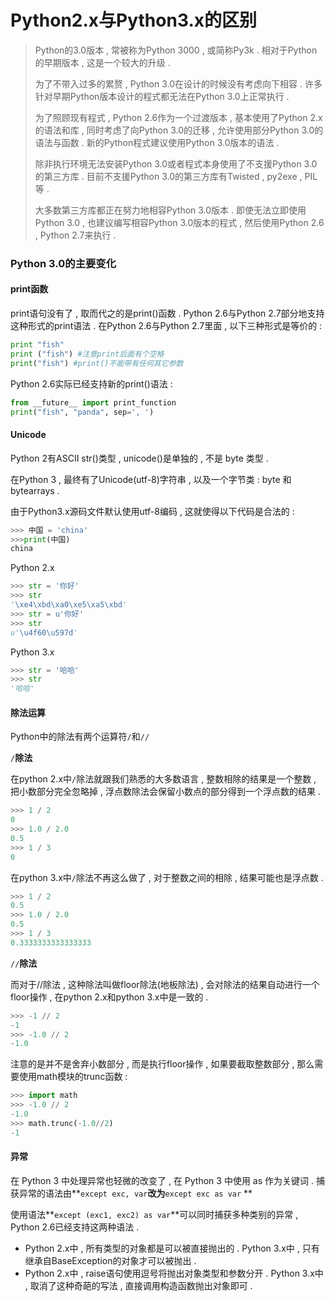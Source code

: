 # Python2.x与Python3.x的区别

> Python的3​​.0版本 , 常被称为Python 3000 , 或简称Py3k . 相对于Python的早期版本 , 这是一个较大的升级 .
>
> 为了不带入过多的累赘 , Python 3.0在设计的时候没有考虑向下相容 . 许多针对早期Python版本设计的程式都无法在Python 3.0上正常执行 .
>
> 为了照顾现有程式 , Python 2.6作为一个过渡版本 , 基本使用了Python 2.x的语法和库 , 同时考虑了向Python 3.0的迁移 , 允许使用部分Python 3.0的语法与函数 . 新的Python程式建议使用Python 3.0版本的语法 .
>
> 除非执行环境无法安装Python 3.0或者程式本身使用了不支援Python 3.0的第三方库 . 目前不支援Python 3.0的第三方库有Twisted , py2exe , PIL等 .
>
> 大多数第三方库都正在努力地相容Python 3.0版本 . 即使无法立即使用Python 3.0 , 也建议编写相容Python 3.0版本的程式 , 然后使用Python 2.6 , Python 2.7来执行 .

### Python 3.0的主要变化

#### print函数

print语句没有了 , 取而代之的是print\(\)函数 . Python 2.6与Python 2.7部分地支持这种形式的print语法 . 在Python 2.6与Python 2.7里面 , 以下三种形式是等价的 :

```py
print "fish"
print ("fish") #注意print后面有个空格
print("fish") #print()不能带有任何其它参数
```

Python 2.6实际已经支持新的print\(\)语法 :

```py
from __future__ import print_function
print("fish", "panda", sep=', ')
```

#### Unicode

Python 2有ASCII str\(\)类型 , unicode\(\)是单独的 , 不是 byte 类型 .

在Python 3 , 最终有了Unicode\(utf-8\)字符串 , 以及一个字节类 : byte 和 bytearrays .

由于Python3.x源码文件默认使用utf-8编码 , 这就使得以下代码是合法的 :

```py
>>> 中国 = 'china' 
>>>print(中国) 
china
```

Python 2.x

```py
>>> str = '你好'
>>> str
'\xe4\xbd\xa0\xe5\xa5\xbd'
>>> str = u'你好'
>>> str
u'\u4f60\u597d'
```

Python 3.x

```py
>>> str = '哈哈'
>>> str
'哈哈'
```

#### 除法运算

Python中的除法有两个运算符`/`和`//`

`/`**除法**

在python 2.x中`/`除法就跟我们熟悉的大多数语言 , 整数相除的结果是一个整数 , 把小数部分完全忽略掉 , 浮点数除法会保留小数点的部分得到一个浮点数的结果 .

```py
>>> 1 / 2
0
>>> 1.0 / 2.0
0.5
>>> 1 / 3
0
```

在python 3.x中`/`除法不再这么做了 , 对于整数之间的相除 , 结果可能也是浮点数 .

```py
>>> 1 / 2
0.5
>>> 1.0 / 2.0
0.5
>>> 1 / 3
0.3333333333333333
```

`//`**除法**

而对于//除法 , 这种除法叫做floor除法\(地板除法\) , 会对除法的结果自动进行一个floor操作 , 在python 2.x和python 3.x中是一致的 .

```py
>>> -1 // 2
-1
>>> -1.0 // 2
-1.0
```

注意的是并不是舍弃小数部分 , 而是执行floor操作 , 如果要截取整数部分 , 那么需要使用math模块的trunc函数 :

```py
>>> import math
>>> -1.0 // 2
-1.0
>>> math.trunc(-1.0//2)
-1
```

#### 异常

在 Python 3 中处理异常也轻微的改变了 , 在 Python 3 中使用 as 作为关键词 . 捕获异常的语法由**`except exc, var`**改为**`except exc as var`  **

使用语法**`except (exc1, exc2) as var`**可以同时捕获多种类别的异常 , Python 2.6已经支持这两种语法 . 

* Python 2.x中 , 所有类型的对象都是可以被直接抛出的 . Python 3.x中 , 只有继承自BaseException的对象才可以被抛出 . 
* Python 2.x中 , raise语句使用逗号将抛出对象类型和参数分开 . Python 3.x中 , 取消了这种奇葩的写法 , 直接调用构造函数抛出对象即可 . 



